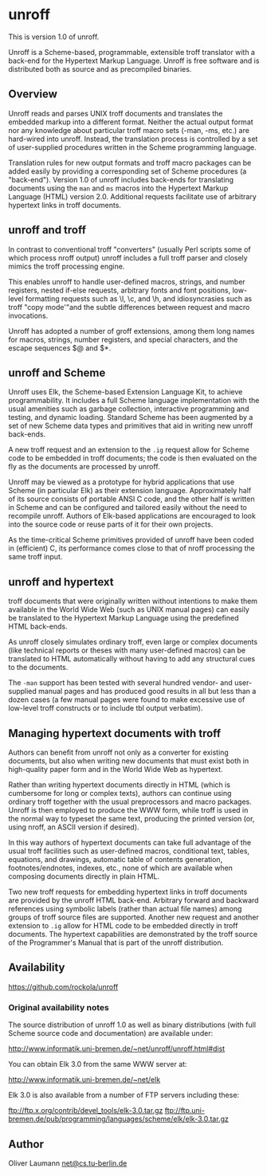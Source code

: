 # unroff

This is version 1.0 of unroff.

Unroff is a Scheme-based, programmable, extensible troff translator
with a back-end for the Hypertext Markup Language.  Unroff is free
software and is distributed both as source and as precompiled binaries.


## Overview

Unroff reads and parses UNIX troff documents and translates the embedded
markup into a different format.  Neither the actual output format nor
any knowledge about particular troff macro sets (-man, -ms, etc.) are
hard-wired into unroff.  Instead, the translation process is controlled
by a set of user-supplied procedures written in the Scheme programming
language.

Translation rules for new output formats and troff macro packages can
be added easily by providing a corresponding set of Scheme procedures
(a "back-end").  Version 1.0 of unroff includes back-ends for translating
documents using the `man` and `ms` macros into the Hypertext Markup
Language (HTML) version 2.0.  Additional requests facilitate use of
arbitrary hypertext links in troff documents.

## unroff and troff

In contrast to conventional troff "converters" (usually Perl scripts
some of which process nroff output) unroff includes a full troff
parser and closely mimics the troff processing engine.
  
This enables unroff to handle user-defined macros, strings, and
number registers, nested if-else requests, arbitrary fonts and font
positions, low-level formatting requests such as \l, \c, and \h, and
idiosyncrasies such as troff "copy mode'"and the subtle differences
between request and macro invocations.

Unroff has adopted a number of groff extensions, among them long names
for macros, strings, number registers, and special characters, and the
escape sequences \$@ and \$*.


## unroff and Scheme

Unroff uses Elk, the Scheme-based Extension Language Kit, to achieve
programmability.  It includes a full Scheme language implementation
with the usual amenities such as garbage collection, interactive
programming and testing, and dynamic loading.  Standard Scheme has
been augmented by a set of new Scheme data types and primitives that
aid in writing new unroff back-ends.

A new troff request and an extension to the `.ig` request allow for
Scheme code to be embedded in troff documents; the code is then
evaluated on the fly as the documents are processed by unroff.

Unroff may be viewed as a prototype for hybrid applications that use
Scheme (in particular Elk) as their extension language.  Approximately
half of its source consists of portable ANSI C code, and the other
half is written in Scheme and can be configured and tailored easily
without the need to recompile unroff.  Authors of Elk-based
applications are encouraged to look into the source code or reuse
parts of it for their own projects.

As the time-critical Scheme primitives provided of unroff have been
coded in (efficient) C, its performance comes close to that of nroff
processing the same troff input.

## unroff and hypertext

troff documents that were originally written without intentions to
make them available in the World Wide Web (such as UNIX manual pages)
can easily be translated to the Hypertext Markup Language using the
predefined HTML back-ends.

As unroff closely simulates ordinary troff, even large or complex
documents (like technical reports or theses with many user-defined
macros) can be translated to HTML automatically without having to add
any structural cues to the documents.
  
The `-man` support has been tested with several hundred vendor- and
user-supplied manual pages and has produced good results in all but
less than a dozen cases (a few manual pages were found to make excessive
use of low-level troff constructs or to include tbl output verbatim).

## Managing hypertext documents with troff

Authors can benefit from unroff not only as a converter for existing
documents, but also when writing new documents that must exist both
in high-quality paper form and in the World Wide Web as hypertext.

Rather than writing hypertext documents directly in HTML (which is
cumbersome for long or complex texts), authors can continue using
ordinary troff together with the usual preprocessors and macro packages.
Unroff is then employed to produce the WWW form, while troff is used
in the normal way to typeset the same text, producing the printed
version (or, using nroff, an ASCII version if desired).

In this way authors of hypertext documents can take full advantage of
the usual troff facilities such as user-defined macros, conditional text,
tables, equations, and drawings, automatic table of contents generation,
footnotes/endnotes, indexes, etc., none of which are available when
composing documents directly in plain HTML.

Two new troff requests for embedding hypertext links in troff documents
are provided by the unroff HTML back-end.  Arbitrary forward and backward
references using symbolic labels (rather than actual file names) among
groups of troff source files are supported.  Another new request and
another extension to `.ig` allow for HTML code to be embedded directly
in troff documents.  The hypertext capabilities are demonstrated by
the troff source of the Programmer's Manual that is part of the unroff
distribution.

## Availability

https://github.com/rockola/unroff

### Original availability notes

The source distribution of unroff 1.0 as well as binary distributions
(with full Scheme source code and documentation) are available under:

http://www.informatik.uni-bremen.de/~net/unroff/unroff.html#dist

You can obtain Elk 3.0 from the same WWW server at:

http://www.informatik.uni-bremen.de/~net/elk

Elk 3.0 is also available from a number of FTP servers including these:

ftp://ftp.x.org/contrib/devel_tools/elk-3.0.tar.gz
ftp://ftp.uni-bremen.de/pub/programming/languages/scheme/elk/elk-3.0.tar.gz

## Author

Oliver Laumann <net@cs.tu-berlin.de>
